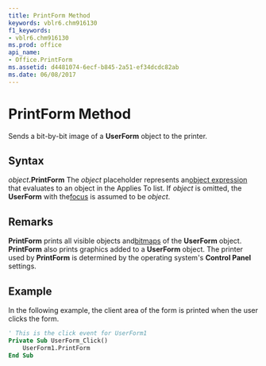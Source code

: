 ```yaml
---
title: PrintForm Method
keywords: vblr6.chm916130
f1_keywords:
- vblr6.chm916130
ms.prod: office
api_name:
- Office.PrintForm
ms.assetid: d4481074-6ecf-b845-2a51-ef34dcdc82ab
ms.date: 06/08/2017
---
```



# PrintForm Method



Sends a bit-by-bit image of a  **UserForm** object to the printer.

## Syntax

_object_**.PrintForm**
The  _object_ placeholder represents an[object expression](../../Glossary/vbe-glossary.md#object-expression) that evaluates to an object in the Applies To list. If _object_ is omitted, the **UserForm** with the[focus](../../Glossary/vbe-glossary.md#focu) is assumed to be _object_.

## Remarks

**PrintForm** prints all visible objects and[bitmaps](../../Glossary/vbe-glossary.md#bitmap) of the **UserForm** object. **PrintForm** also prints graphics added to a **UserForm** object.
The printer used by  **PrintForm** is determined by the operating system's **Control Panel** settings.

## Example

In the following example, the client area of the form is printed when the user clicks the form.


```vb
' This is the click event for UserForm1
Private Sub UserForm_Click()
    UserForm1.PrintForm
End Sub
```


